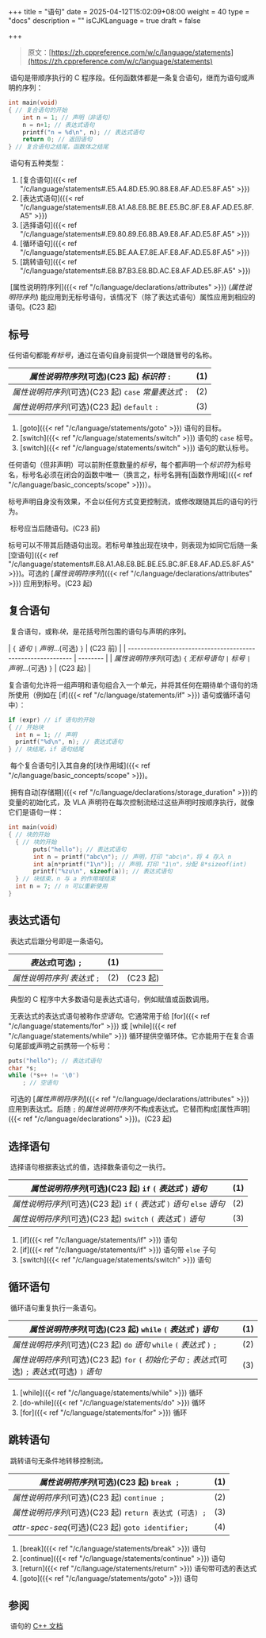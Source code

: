 +++
title = "语句"
date = 2025-04-12T15:02:09+08:00
weight = 40
type = "docs"
description = ""
isCJKLanguage = true
draft = false

+++

> 原文：[https://zh.cppreference.com/w/c/language/statements](https://zh.cppreference.com/w/c/language/statements)

​	语句是带顺序执行的 C 程序段。任何函数体都是一条复合语句，继而为语句或声明的序列：

```c
int main(void)
{ // 复合语句的开始
    int n = 1; // 声明（非语句）
    n = n+1; // 表达式语句
    printf("n = %d\n", n); // 表达式语句
    return 0; // 返回语句
} // 复合语句之结尾，函数体之结尾
```


​	语句有五种类型：

1) [复合语句]({{< ref "/c/language/statements#.E5.A4.8D.E5.90.88.E8.AF.AD.E5.8F.A5" >}})
2) [表达式语句]({{< ref "/c/language/statements#.E8.A1.A8.E8.BE.BE.E5.BC.8F.E8.AF.AD.E5.8F.A5" >}})
3) [选择语句]({{< ref "/c/language/statements#.E9.80.89.E6.8B.A9.E8.AF.AD.E5.8F.A5" >}})
4) [循环语句]({{< ref "/c/language/statements#.E5.BE.AA.E7.8E.AF.E8.AF.AD.E5.8F.A5" >}})
5) [跳转语句]({{< ref "/c/language/statements#.E8.B7.B3.E8.BD.AC.E8.AF.AD.E5.8F.A5" >}})

​	[属性说明符序列]({{< ref "/c/language/declarations/attributes" >}}) (*属性说明符序列*) 能应用到无标号语句，该情况下（除了表达式语句）属性应用到相应的语句。(C23 起)

## 标号

​	任何语句都能*有标号*，通过在语句自身前提供一个跟随冒号的名称。

| *属性说明符序列*(可选)(C23 起) *标识符* `:`            | (1)  |
| ------------------------------------------------------ | ---- |
| *属性说明符序列*(可选)(C23 起) `case` *常量表达式* `:` | (2)  |
| *属性说明符序列*(可选)(C23 起) `default` `:`           | (3)  |

1) [goto]({{< ref "/c/language/statements/goto" >}}) 语句的目标。
2) [switch]({{< ref "/c/language/statements/switch" >}}) 语句的 `case` 标号。
3) [switch]({{< ref "/c/language/statements/switch" >}}) 语句的默认标号。

​	任何语句（但非声明）可以前附任意数量的*标号*，每个都声明一个*标识符* ﻿为标号名，标号名必须在闭合的函数中唯一（换言之，标号名拥有[函数作用域]({{< ref "/c/language/basic_concepts/scope" >}})）。

​	标号声明自身没有效果，不会以任何方式变更控制流，或修改跟随其后的语句的行为。

​	标号应当后随语句。(C23 前)

​	标号可以不带其后随语句出现。若标号单独出现在块中，则表现为如同它后随一条[空语句]({{< ref "/c/language/statements#.E8.A1.A8.E8.BE.BE.E5.BC.8F.E8.AF.AD.E5.8F.A5" >}})。可选的 [*属性说明符序列*]({{< ref "/c/language/declarations/attributes" >}}) 应用到标号。(C23 起)

## 复合语句

​	复合语句，或称*块*，是花括号所包围的语句与声明的序列。

| `{` *语句* `|` *声明*...(可选) `}`                           | (C23 前) |
| ------------------------------------------------------------ | -------- |
| *属性说明符序列*(可选) `{` *无标号语句* `|` *标号* `|` *声明*...(可选) `}` | (C23 起) |

​	复合语句允许将一组声明和语句组合入一个单元，并将其任何在期待单个语句的场所使用（例如在 [if]({{< ref "/c/language/statements/if" >}}) 语句或循环语句中）：

```c
if (expr) // if 语句的开始
{ // 开始块
  int n = 1; // 声明
  printf("%d\n", n); // 表达式语句
} // 块结尾，if 语句结尾
```

​	每个复合语句引入其自身的[块作用域]({{< ref "/c/language/basic_concepts/scope" >}})。

​	拥有自动[存储期]({{< ref "/c/language/declarations/storage_duration" >}})的变量的初始化式，及 VLA 声明符在每次控制流经过这些声明时按顺序执行，就像它们是语句一样：

```c
int main(void)
{ // 块的开始
  { // 块的开始
       puts("hello"); // 表达式语句
       int n = printf("abc\n"); // 声明，打印 "abc\n"，将 4 存入 n
       int a[n*printf("1\n")]; // 声明，打印 "1\n"，分配 8*sizeof(int)
       printf("%zu\n", sizeof(a)); // 表达式语句
  } // 块结束，n 与 a 的作用域结束
  int n = 7; // n 可以重新使用
}
```

## 表达式语句

​	表达式后跟分号即是一条语句。

| *表达式*(可选) `;`            | (1)  |          |
| ----------------------------- | ---- | -------- |
| *属性说明符序列* *表达式* `;` | (2)  | (C23 起) |

​	典型的 C 程序中大多数语句是表达式语句，例如赋值或函数调用。

​	无表达式的表达式语句被称作*空语句*。它通常用于给 [for]({{< ref "/c/language/statements/for" >}}) 或 [while]({{< ref "/c/language/statements/while" >}}) 循环提供空循环体。它亦能用于在复合语句尾部或声明之前携带一个标号：

```c
puts("hello"); // 表达式语句
char *s;
while (*s++ != '\0')
    ; // 空语句
```

​	可选的 [*属性声明符序列*]({{< ref "/c/language/declarations/attributes" >}}) 应用到表达式。后随 `;` 的*属性说明符序列* ﻿不构成表达式。它替而构成[属性声明]({{< ref "/c/language/declarations" >}})。(C23 起)

## 选择语句

​	选择语句根据表达式的值，选择数条语句之一执行。

| *属性说明符序列*(可选)(C23 起) `if` `(` *表达式* `)` *语句*  | (1)  |
| ------------------------------------------------------------ | ---- |
| *属性说明符序列*(可选)(C23 起) `if` `(` *表达式* `)` *语句* `else` *语句* | (2)  |
| *属性说明符序列*(可选)(C23 起) `switch` `(` *表达式* `)` *语句* | (3)  |

1) [if]({{< ref "/c/language/statements/if" >}}) 语句
2) [if]({{< ref "/c/language/statements/if" >}}) 语句带 `else` 子句
3) [switch]({{< ref "/c/language/statements/switch" >}}) 语句

## 循环语句

​	循环语句重复执行一条语句。

| *属性说明符序列*(可选)(C23 起) `while` `(` *表达式* `)` *语句* | (1)  |
| ------------------------------------------------------------ | ---- |
| *属性说明符序列*(可选)(C23 起) `do` *语句* `while` `(` *表达式* `)` `;` | (2)  |
| *属性说明符序列*(可选)(C23 起) `for` `(` *初始化子句* `;` *表达式*(可选) `;` *表达式*(可选) `)` *语句* | (3)  |

1) [while]({{< ref "/c/language/statements/while" >}}) 循环
2) [do-while]({{< ref "/c/language/statements/do" >}}) 循环
3) [for]({{< ref "/c/language/statements/for" >}}) 循环

## 跳转语句

​	跳转语句无条件地转移控制流。

| *属性说明符序列*(可选)(C23 起) `break ;`                | (1)  |
| ------------------------------------------------------- | ---- |
| *属性说明符序列*(可选)(C23 起) `continue ;`             | (2)  |
| *属性说明符序列*(可选)(C23 起) `return 表达式 (可选) ;` | (3)  |
| *attr-spec-seq*(可选)(C23 起) `goto identifier;`        | (4)  |

1) [break]({{< ref "/c/language/statements/break" >}}) 语句
2) [continue]({{< ref "/c/language/statements/continue" >}}) 语句
3) [return]({{< ref "/c/language/statements/return" >}}) 语句带可选的表达式
4) [goto]({{< ref "/c/language/statements/goto" >}}) 语句

## 参阅

​	语句的 [C++ 文档](https://zh.cppreference.com/w/cpp/language/statements)
